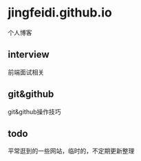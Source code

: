 # jingfeidi.github.io
个人博客
## interview
前端面试相关
## git&github
git&github操作技巧
## todo
平常逛到的一些网站，临时的，不定期更新整理
